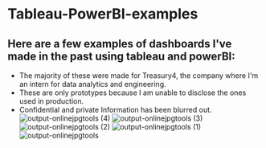# Tableau-PowerBI-examples

## Here are a few examples of dashboards I've made in the past using tableau and powerBI:

* The majority of these were made for Treasury4, the company where I'm an intern for data analytics and engineering.
* These are only prototypes because I am unable to disclose the ones used in production.
* Confidential and private Information has been blurred out.![output-onlinejpgtools (4)](https://user-images.githubusercontent.com/63217569/219307229-77300d88-6acf-4844-b44d-5c673a3bb33f.jpg)
![output-onlinejpgtools (3)](https://user-images.githubusercontent.com/63217569/219307237-c7d4f942-9e93-46fb-b656-71a785e8e047.jpg)
![output-onlinejpgtools (2)](https://user-images.githubusercontent.com/63217569/219307239-dee844ee-a487-48dc-99b5-b7bbb44d44fa.jpg)
![output-onlinejpgtools (1)](https://user-images.githubusercontent.com/63217569/219307244-7b9a06cb-62ab-400d-98d0-47446b25e96f.jpg)
![output-onlinejpgtools](https://user-images.githubusercontent.com/63217569/219307245-a0962996-1e8e-4983-a1ea-9145617a7357.jpg)
